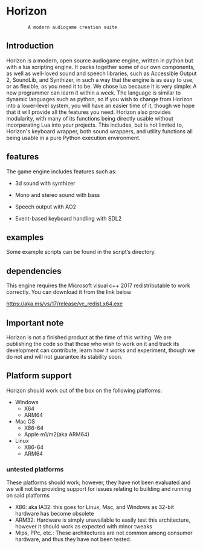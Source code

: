 # Horizon
            A modern audiogame creation suite

## Introduction
Horizon is a modern, open source audiogame engine, written in python but with a lua scripting engine. It packs together some of our own components, as well as well-loved sound and speech libraries, such as Accessible Output 2, SoundLib, and Synthizer, in such a way that the engine is as easy to use, or as flexible, as you  need  it to be.
We chose lua because it is very simple: A new programmer can learn it within a week. The language is similar to dynamic languages such as python, so if you wish to change from Horizon into a lower-level system, you will have an easier time of it, though we hope that it will provide all the features you need.
Horizon also provides modularity, with many of its functions being directly usable without incorperating  Lua into your projects.
This includes, but is not limited to, Horizon's keyboard wrapper, both sound wrappers, and utility functions all being usable in a pure Python execution environment.
## features

The game engine includes features such as:

* 3d sound with synthizer

* Mono and stereo sound with bass

* Speech output with AO2

* Event-based keyboard handling with SDL2

## examples
Some example scripts  can be found in the script’s directory.
## dependencies
This engine requires the Microsoft visual c++ 2017 redistributable to work correctly. You can download it from the link below

https://aka.ms/vs/17/release/vc_redist.x64.exe


## Important note

Horizon is not a finished product at the time of this writing. We are publishing the code so that those who wish to work on it and track its development can contribute, learn how it works and experiment, though we do not and will not guarantee its stability soon.
## Platform support
Horizon should work out of the box on the following platforms:
* Windows
    * X64
    * ARM64
* Mac OS
    * X86-64
    * Apple m1/m2(aka ARM64)
* Linux
    * X86-64
    * ARM64

### untested platforms
These platforms should work; however, they have not been evaluated and we will not be providing support for issues relating to building and running on said platforms
* X86: aka IA32: this goes for Linux, Mac, and Windows as 32-bit hardware has become obsolete
* ARM32: Hardware is simply unavailable to easily test this architecture, however it should work as expected with minor tweaks
* Mips, PPc, etc.: These architectures are not common among consumer hardware, and thus they have not been tested.


